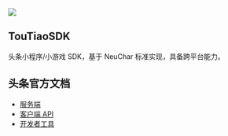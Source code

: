 
<img src="https://sdk.weixin.senparc.com/images/senparc-logo-500.jpg" />

## TouTiaoSDK
头条小程序/小游戏 SDK，基于 NeuChar 标准实现，具备跨平台能力。

## 头条官方文档

* [服务端](https://microapp.bytedance.com/dev/cn/mini-app/develop/server/server-api-introduction)
* [客户端 API](https://developer.toutiao.com/dev/cn/mini-app/develop/api/foundation/tt.caniuse)
* [开发者工具](https://developer.toutiao.com/dev/cn/mini-app/develop/developer-instrument/development-assistance/developer-instrument-introduction)

